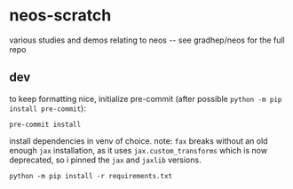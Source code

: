 # neos-scratch
various studies and demos relating to neos -- see gradhep/neos for the full repo

## dev

to keep formatting nice, initialize pre-commit (after possible `python -m pip install pre-commit`):

```pre-commit install```

install dependencies in venv of choice. note: `fax` breaks without an old enough `jax` installation, as it uses `jax.custom_transforms` which is now deprecated, so i pinned the `jax` and `jaxlib` versions.

```python -m pip install -r requirements.txt```
